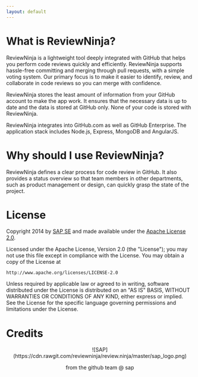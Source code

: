 ```yaml
---
layout: default
---
```


<h1>What is ReviewNinja?</h1>

ReviewNinja is a lightweight tool deeply integrated with GitHub that helps you perform code reviews quickly and efficiently. ReviewNinja supports hassle-free committing and merging through pull requests, with a simple voting system. Our primary focus is to make it easier to identify, review, and collaborate in code reviews so you can merge with confidence.

ReviewNinja stores the least amount of information from your GitHub account to make the app work. It ensures that the necessary data is up to date and the data is stored at GitHub only.  None of your code is stored with ReviewNinja.  

ReviewNinja integrates into GitHub.com as well as GitHub Enterprise. The application stack includes Node.js, Express, MongoDB and AngularJS.

<h1>Why should I use ReviewNinja?</h1>

ReviewNinja defines a clear process for code review in GitHub. It also provides a status overview so that team members in other departments, such as product management or design, can quickly grasp the state of the project.

<h1 id="license">License</h1>

Copyright 2014 by [SAP SE](http://www.sap.com) and made available under the [Apache License 2.0](http://www.apache.org/licenses/LICENSE-2.0). 

Licensed under the Apache License, Version 2.0 (the "License");
you may not use this file except in compliance with the License.
You may obtain a copy of the License at

    http://www.apache.org/licenses/LICENSE-2.0

Unless required by applicable law or agreed to in writing, software
distributed under the License is distributed on an "AS IS" BASIS,
WITHOUT WARRANTIES OR CONDITIONS OF ANY KIND, either express or implied.
See the License for the specific language governing permissions and
limitations under the License.

<h1 id="credits">Credits</h1>

<p align="center">
![SAP](https://cdn.rawgit.com/reviewninja/review.ninja/master/sap_logo.png)

<p align="center">
<i class="fa fa-heart"></i> from the github team @ sap
